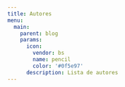```yaml
---
title: Autores
menu:
  main:
    parent: blog
    params:
      icon:
        vendor: bs
        name: pencil
        color: '#0f5e97'
      description: Lista de autores
---
```


